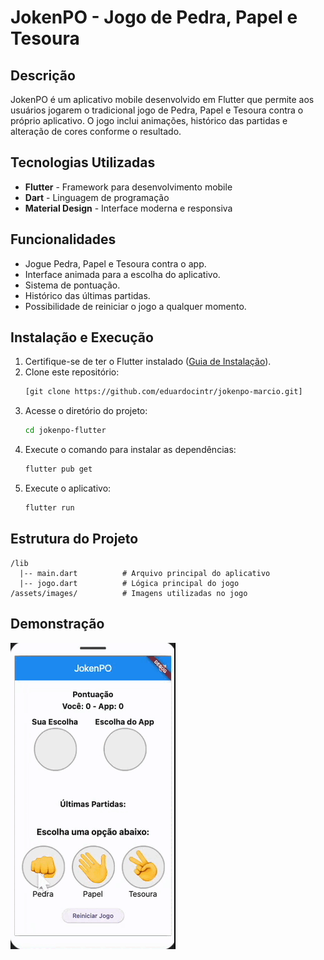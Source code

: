 # JokenPO - Jogo de Pedra, Papel e Tesoura

## Descrição
JokenPO é um aplicativo mobile desenvolvido em Flutter que permite aos usuários jogarem o tradicional jogo de Pedra, Papel e Tesoura contra o próprio aplicativo. O jogo inclui animações, histórico das partidas e alteração de cores conforme o resultado.

## Tecnologias Utilizadas
- **Flutter** - Framework para desenvolvimento mobile
- **Dart** - Linguagem de programação
- **Material Design** - Interface moderna e responsiva

## Funcionalidades
- Jogue Pedra, Papel e Tesoura contra o app.
- Interface animada para a escolha do aplicativo.
- Sistema de pontuação.
- Histórico das últimas partidas.
- Possibilidade de reiniciar o jogo a qualquer momento.

## Instalação e Execução
1. Certifique-se de ter o Flutter instalado ([Guia de Instalação](https://flutter.dev/docs/get-started/install)).
2. Clone este repositório:
   ```sh
   [git clone https://github.com/eduardocintr/jokenpo-marcio.git]
   ```
3. Acesse o diretório do projeto:
   ```sh
   cd jokenpo-flutter
   ```
4. Execute o comando para instalar as dependências:
   ```sh
   flutter pub get
   ```
5. Execute o aplicativo:
   ```sh
   flutter run
   ```

## Estrutura do Projeto
```
/lib
  |-- main.dart          # Arquivo principal do aplicativo
  |-- jogo.dart          # Lógica principal do jogo
/assets/images/          # Imagens utilizadas no jogo
```

## Demonstração
![Descrição do GIF](jokenpo.gif)



